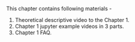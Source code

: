 This chapter contains following materials -
1. Theoretical descriptive video to the Chapter 1.
2. Chapter 1 jupyter example videos in 3 parts.
3. Chapter 1 FAQ. 



